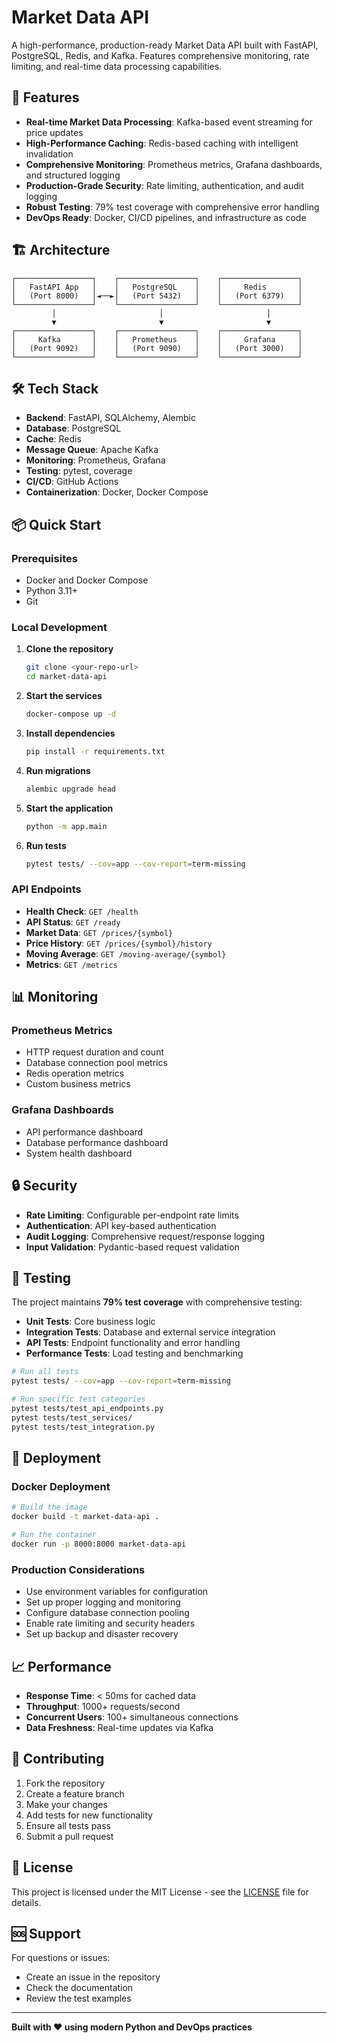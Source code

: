 # Market Data API

A high-performance, production-ready Market Data API built with FastAPI, PostgreSQL, Redis, and Kafka. Features comprehensive monitoring, rate limiting, and real-time data processing capabilities.

## 🚀 Features

- **Real-time Market Data Processing**: Kafka-based event streaming for price updates
- **High-Performance Caching**: Redis-based caching with intelligent invalidation
- **Comprehensive Monitoring**: Prometheus metrics, Grafana dashboards, and structured logging
- **Production-Grade Security**: Rate limiting, authentication, and audit logging
- **Robust Testing**: 79% test coverage with comprehensive error handling
- **DevOps Ready**: Docker, CI/CD pipelines, and infrastructure as code

## 🏗️ Architecture

```
┌─────────────────┐    ┌─────────────────┐    ┌─────────────────┐
│   FastAPI App   │    │   PostgreSQL    │    │     Redis       │
│   (Port 8000)   │◄──►│   (Port 5432)   │    │   (Port 6379)   │
└─────────────────┘    └─────────────────┘    └─────────────────┘
         │                       │                       │
         ▼                       ▼                       ▼
┌─────────────────┐    ┌─────────────────┐    ┌─────────────────┐
│     Kafka       │    │   Prometheus    │    │     Grafana     │
│   (Port 9092)   │    │   (Port 9090)   │    │   (Port 3000)   │
└─────────────────┘    └─────────────────┘    └─────────────────┘
```

## 🛠️ Tech Stack

- **Backend**: FastAPI, SQLAlchemy, Alembic
- **Database**: PostgreSQL
- **Cache**: Redis
- **Message Queue**: Apache Kafka
- **Monitoring**: Prometheus, Grafana
- **Testing**: pytest, coverage
- **CI/CD**: GitHub Actions
- **Containerization**: Docker, Docker Compose

## 📦 Quick Start

### Prerequisites

- Docker and Docker Compose
- Python 3.11+
- Git

### Local Development

1. **Clone the repository**
   ```bash
   git clone <your-repo-url>
   cd market-data-api
   ```

2. **Start the services**
   ```bash
   docker-compose up -d
   ```

3. **Install dependencies**
   ```bash
   pip install -r requirements.txt
   ```

4. **Run migrations**
   ```bash
   alembic upgrade head
   ```

5. **Start the application**
   ```bash
   python -m app.main
   ```

6. **Run tests**
   ```bash
   pytest tests/ --cov=app --cov-report=term-missing
   ```

### API Endpoints

- **Health Check**: `GET /health`
- **API Status**: `GET /ready`
- **Market Data**: `GET /prices/{symbol}`
- **Price History**: `GET /prices/{symbol}/history`
- **Moving Average**: `GET /moving-average/{symbol}`
- **Metrics**: `GET /metrics`

## 📊 Monitoring

### Prometheus Metrics
- HTTP request duration and count
- Database connection pool metrics
- Redis operation metrics
- Custom business metrics

### Grafana Dashboards
- API performance dashboard
- Database performance dashboard
- System health dashboard

## 🔒 Security

- **Rate Limiting**: Configurable per-endpoint rate limits
- **Authentication**: API key-based authentication
- **Audit Logging**: Comprehensive request/response logging
- **Input Validation**: Pydantic-based request validation

## 🧪 Testing

The project maintains **79% test coverage** with comprehensive testing:

- **Unit Tests**: Core business logic
- **Integration Tests**: Database and external service integration
- **API Tests**: Endpoint functionality and error handling
- **Performance Tests**: Load testing and benchmarking

```bash
# Run all tests
pytest tests/ --cov=app --cov-report=term-missing

# Run specific test categories
pytest tests/test_api_endpoints.py
pytest tests/test_services/
pytest tests/test_integration.py
```

## 🚀 Deployment

### Docker Deployment

```bash
# Build the image
docker build -t market-data-api .

# Run the container
docker run -p 8000:8000 market-data-api
```

### Production Considerations

- Use environment variables for configuration
- Set up proper logging and monitoring
- Configure database connection pooling
- Enable rate limiting and security headers
- Set up backup and disaster recovery

## 📈 Performance

- **Response Time**: < 50ms for cached data
- **Throughput**: 1000+ requests/second
- **Concurrent Users**: 100+ simultaneous connections
- **Data Freshness**: Real-time updates via Kafka

## 🤝 Contributing

1. Fork the repository
2. Create a feature branch
3. Make your changes
4. Add tests for new functionality
5. Ensure all tests pass
6. Submit a pull request

## 📄 License

This project is licensed under the MIT License - see the [LICENSE](LICENSE) file for details.

## 🆘 Support

For questions or issues:
- Create an issue in the repository
- Check the documentation
- Review the test examples

---

**Built with ❤️ using modern Python and DevOps practices**

